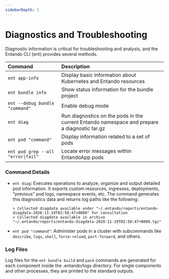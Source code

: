```yaml
---
sidebarDepth: 1
---
```


# Diagnostics and Troubleshooting

Diagnostic information is critical for troubleshooting and analysis, and the Entando CLI (ent) provides several methods. 

| Command | Description
| :- | :---------------------------- |
|`ent app-info`| Display basic information about Kubernetes and Entando resources
|`ent bundle info`|Show status information for the bundle project|
|`ent --debug bundle "command"`|Enable debug mode|
|`ent diag`| Run diagnostics on the pods in the current Entando namespace and prepare a diagnostic tar.gz
|`ent pod "command"`| Display information related to a set of pods
|`ent pod grep --all "error\|fail"`| Locate error messages within EntandoApp pods 

### Command Details
* `ent diag`: Executes operations to analyze, organize and output detailed pod information. It exports custom resources, ingresses, deployments, "previous" pod logs, namespace events, etc. The command generates this diagnostics data and returns log paths like the following:
   ```
   > Collected diagdata available under "~/.entando/reports/entando-diagdata-2020-11-19T02:58:47+0000" for consultation
   > Collected diagdata available in archive "~/.entando/reports/entando-diagdata-2020-11-19T02:58:47+0000.tgz"
   ```
* `ent pod "command"`: Administer pods in a cluster with subcommands like `describe`, `logs`, `shell`, `force-reload`, `port-forward`, and others.  

### Log Files
Log files for the `ent bundle build` and `pack` commands are generated for each component inside the .entando/logs directory. For single components and other processes, they are printed to the standard outputs.